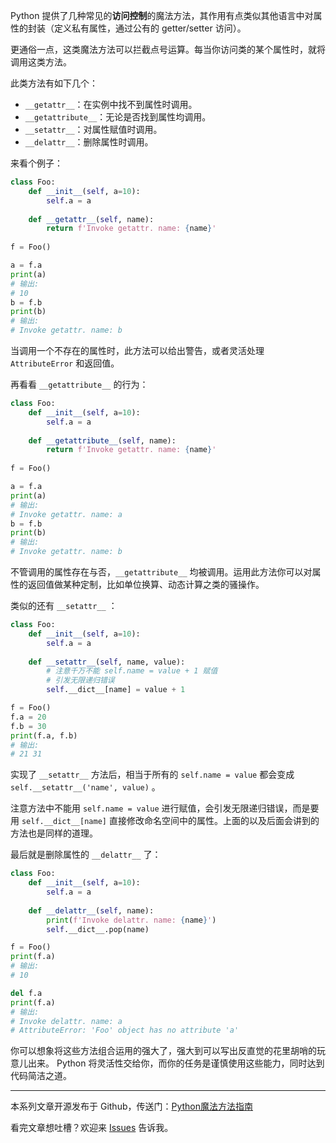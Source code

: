 Python 提供了几种常见的**访问控制**的魔法方法，其作用有点类似其他语言中对属性的封装（定义私有属性，通过公有的 getter/setter 访问）。

更通俗一点，这类魔法方法可以拦截点号运算。每当你访问类的某个属性时，就将调用这类方法。

此类方法有如下几个：

- `__getattr__`：在实例中找不到属性时调用。
- `__getattribute__`：无论是否找到属性均调用。
- `__setattr__`：对属性赋值时调用。
- `__delattr__`：删除属性时调用。

来看个例子：

```python
class Foo:
    def __init__(self, a=10):
        self.a = a
        
    def __getattr__(self, name):
        return f'Invoke getattr. name: {name}'
    
f = Foo()

a = f.a
print(a)
# 输出:
# 10
b = f.b
print(b)
# 输出:
# Invoke getattr. name: b
```

当调用一个不存在的属性时，此方法可以给出警告，或者灵活处理 `AttributeError` 和返回值。

再看看 `__getattribute__` 的行为：

```python
class Foo:
    def __init__(self, a=10):
        self.a = a
        
    def __getattribute__(self, name):
        return f'Invoke getattr. name: {name}'
    
f = Foo()

a = f.a
print(a)
# 输出:
# Invoke getattr. name: a
b = f.b
print(b)
# 输出:
# Invoke getattr. name: b
```

不管调用的属性存在与否，`__getattribute__` 均被调用。运用此方法你可以对属性的返回值做某种定制，比如单位换算、动态计算之类的骚操作。

类似的还有 `__setattr__` ：

```python
class Foo:
    def __init__(self, a=10):
        self.a = a
        
    def __setattr__(self, name, value):
        # 注意千万不能 self.name = value + 1 赋值
        # 引发无限递归错误
        self.__dict__[name] = value + 1

f = Foo()
f.a = 20
f.b = 30
print(f.a, f.b)
# 输出:
# 21 31
```

实现了 `__setattr__` 方法后，相当于所有的 `self.name = value` 都会变成 `self.__setattr__('name', value)` 。

注意方法中不能用 `self.name = value` 进行赋值，会引发无限递归错误，而是要用 `self.__dict__[name]` 直接修改命名空间中的属性。上面的以及后面会讲到的方法也是同样的道理。 

最后就是删除属性的 `__delattr__` 了：

```python
class Foo:
    def __init__(self, a=10):
        self.a = a
    
    def __delattr__(self, name):
        print(f'Invoke delattr. name: {name}')
        self.__dict__.pop(name)

f = Foo()
print(f.a)
# 输出:
# 10

del f.a
print(f.a)
# 输出:
# Invoke delattr. name: a
# AttributeError: 'Foo' object has no attribute 'a'
```

你可以想象将这些方法组合运用的强大了，强大到可以写出反直觉的花里胡哨的玩意儿出来。 Python 将灵活性交给你，而你的任务是谨慎使用这些能力，同时达到代码简洁之道。

---

本系列文章开源发布于 Github，传送门：[Python魔法方法指南](https://github.com/stacklens/python-magic-method-cookbook)

看完文章想吐槽？欢迎来 [Issues](https://github.com/stacklens/python-magic-method-cookbook/issues) 告诉我。